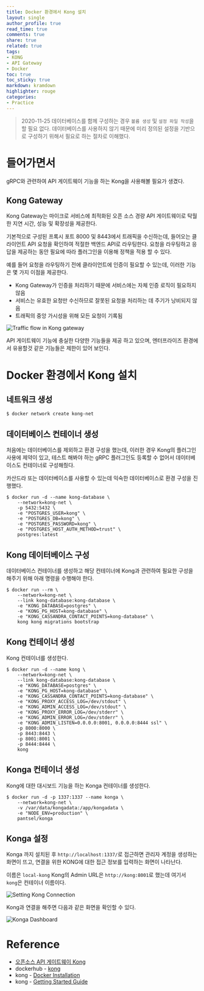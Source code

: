 ```yaml
---
title: Docker 환경에서 Kong 설치
layout: single
author_profile: true
read_time: true
comments: true
share: true
related: true
tags:
- KONG
- API Gateway
- Docker
toc: true
toc_sticky: true
markdown: kramdown
highlighter: rouge
categories:
- Practice
---
```


> 2020-11-25 데이터베이스를 함께 구성하는 경우 `볼륨 생성` 및 `설정 파일 작성`을 할 필요 없다. 데이터베이스를 사용하지 않기 때문에 미리 정의된 설정을 기반으로 구성하기 위해서 필요로 하는 절차로 이해했다.

# 들어가면서
gRPC와 관련하여 API 게이트웨이 기능을 하는 Kong을 사용해볼 필요가 생겼다.

## Kong Gateway
Kong Gateway는 마이크로 서비스에 최적화된 오픈 소스 경량 API 게이트웨이로 탁월한 지연 시간, 성능 및 확장성을 제공한다.

기본적으로 구성된 프록시 포트 8000 및 8443에서 트래픽을 수신하는데, 들어오는 클라이언트 API 요청을 확인하여 적절한 백엔드 API로 라우팅한다. 요청을 라우팅하고 응답을 제공하는 동안 필요에 따라 플러그인을 이용해 정책을 적용 할 수 있다.

예를 들어 요청을 라우팅하기 전에 클라이언트에 인증이 필요할 수 있는데, 이러한 기능은 몇 가지 이점을 제공한다. 
* Kong Gateway가 인증을 처리하기 때문에 서비스에는 자체 인증 로직이 필요하지 않음
* 서비스는 유효한 요청만 수신하므로 잘못된 요청을 처리하는 데 주기가 낭비되지 않음
* 트래픽의 중앙 가시성을 위해 모든 요청이 기록됨

![Traffic flow in Kong gateway](https://docs.konghq.com/assets/images/docs/getting-started-guide/gateway-traffic.png)

API 게이트웨이 기능에 충실한 다양한 기능들을 제공 하고 있으며, 엔터프라이즈 환경에서 유용할것 같은 기능들은 제한이 있어 보인다.

# Docker 환경에서 Kong 설치

## 네트워크 생성
```shell
$ docker network create kong-net
```

## 데이터베이스 컨테이너 생성
처음에는 데이터베이스를 제외하고 환경 구성을 했는데, 이러한 경우 Kong의 플러그인 사용에 제약이 있고, 테스트 해봐야 하는 gRPC 플러그인도 등록할 수 없어서 데이터베이스도 컨테이너로 구성해줬다. 

카산드라 또는 데이터베이스를 사용할 수 있는데 익숙한 데이터베이스로 환경 구성을 진행했다.

```shell
$ docker run -d --name kong-database \
    --network=kong-net \
    -p 5432:5432 \
    -e "POSTGRES_USER=kong" \
    -e "POSTGRES_DB=kong" \
    -e "POSTGRES_PASSWORD=kong" \
    -e "POSTGRES_HOST_AUTH_METHOD=trust" \
    postgres:latest
```

## Kong 데이터베이스 구성
데이터베이스 컨테이너를 생성하고 해당 컨테이너에 Kong과 관련하여 필요한 구성을 해주기 위해 아래 명령을 수행해야 한다.

```shell
$ docker run --rm \
    --network=kong-net \
    --link kong-database:kong-database \
    -e "KONG_DATABASE=postgres" \
    -e "KONG_PG_HOST=kong-database" \
    -e "KONG_CASSANDRA_CONTACT_POINTS=kong-database" \
    kong kong migrations bootstrap
```

## Kong 컨테이너 생성
Kong 컨테이너를 생성한다.

```shell
$ docker run -d --name kong \
    --network=kong-net \
    --link kong-database:kong-database \
    -e "KONG_DATABASE=postgres" \
    -e "KONG_PG_HOST=kong-database" \
    -e "KONG_CASSANDRA_CONTACT_POINTS=kong-database" \
    -e "KONG_PROXY_ACCESS_LOG=/dev/stdout" \
    -e "KONG_ADMIN_ACCESS_LOG=/dev/stdout" \
    -e "KONG_PROXY_ERROR_LOG=/dev/stderr" \
    -e "KONG_ADMIN_ERROR_LOG=/dev/stderr" \
    -e "KONG_ADMIN_LISTEN=0.0.0.0:8001, 0.0.0.0:8444 ssl" \
    -p 8000:8000 \
    -p 8443:8443 \
    -p 8001:8001 \
    -p 8444:8444 \
    kong
```

## Konga 컨테이너 생성
Kong에 대한 대시보드 기능을 하는 Konga 컨테이너를 생성한다. 

```shell
$ docker run -d -p 1337:1337 --name konga \
    --network=kong-net \
    -v /var/data/kongadata:/app/kongadata \
    -e "NODE_ENV=production" \
    pantsel/konga
```

## Konga 설정
Konga 까지 설치된 후 `http://localhost:1337/`로 접근하면 관리자 계정을 생성하는 화면이 뜨고, 연결을 위한 KONG에 대한 접근 정보를 입력하는 화면이 나타난다. 

이름은 `local-kong` Kong의 Admin URL은 `http://kong:8001`로 했는데 여기서 `kong`은 컨테이너 이름이다. 

![Setting Kong Connection](https://user-images.githubusercontent.com/6668548/100094839-f7142300-2e9c-11eb-950d-7095b966a87e.png)

Kong과 연결을 해주면 다음과 같은 화면을 확인할 수 있다.

![Konga Dashboard](https://user-images.githubusercontent.com/6668548/100094868-01ceb800-2e9d-11eb-9323-8f1fa2a2b5f5.png)

# Reference
* [오픈소스 API 게이트웨이 Kong](https://bcho.tistory.com/1361)
* dockerhub - [kong](https://hub.docker.com/_/kong)
* kong - [Docker Installation](https://docs.konghq.com/install/docker/?_ga=2.130503753.753085870.1606287461-171006562.1606287461)
* kong - [Getting Started Guide](https://docs.konghq.com/getting-started-guide/2.2.x/overview/)
